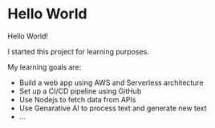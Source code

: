 # Hello World
Hello World!

I started this project for learning purposes.

My learning goals are:
* Build a web app using AWS and Serverless architecture
* Set up a CI/CD pipeline using GitHub
* Use Nodejs to fetch data from APIs 
* Use Genarative AI to process text and generate new text
* ... 